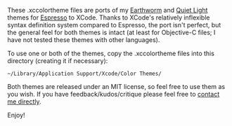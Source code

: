 These .xccolortheme files are ports of my [Earthworm](http://onecrayon.com/products/earthworm/) and [Quiet Light](http://onecrayon.com/products/quiet-light/) themes for [Espresso](http://macrabbit.com/espresso/) to XCode.  Thanks to XCode's relatively inflexible syntax definition system compared to Espresso, the port isn't perfect, but the general feel for both themes is intact (at least for Objective-C files; I have not tested these themes with other languages).

To use one or both of the themes, copy the .xccolortheme files into this directory (creating it if necessary):

    ~/Library/Application Support/Xcode/Color Themes/

Both themes are released under an MIT license, so feel free to use them as you wish.  If you have feedback/kudos/critique please feel free to [contact me directly](http://onecrayon.com/about/contact/).

Enjoy!